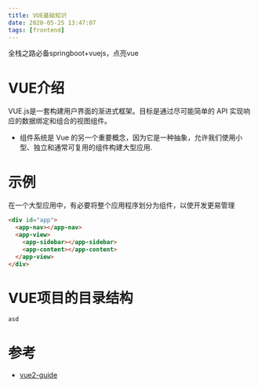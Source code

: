 ```yaml
---
title: VUE基础知识
date: 2020-05-25 13:47:07
tags: [frontend]
---
```


全栈之路必备springboot+vuejs，点亮vue

<!-- more -->  

# VUE介绍
VUE.js是一套构建用户界面的渐进式框架。目标是通过尽可能简单的 API 实现响应的数据绑定和组合的视图组件。
* 组件系统是 Vue 的另一个重要概念，因为它是一种抽象，允许我们使用小型、独立和通常可复用的组件构建大型应用.


# 示例
在一个大型应用中，有必要将整个应用程序划分为组件，以使开发更易管理
```html
<div id="app">
  <app-nav></app-nav>
  <app-view>
    <app-sidebar></app-sidebar>
    <app-content></app-content>
  </app-view>
</div>
```

# VUE项目的目录结构

```sequence
asd
```

# 参考
* [vue2-guide](https://cn.vuejs.org/v2/guide/index.html)